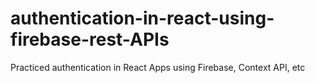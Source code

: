 # authentication-in-react-using-firebase-rest-APIs
Practiced authentication in React Apps using Firebase, Context API, etc

